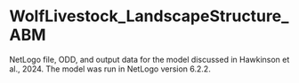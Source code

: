 # WolfLivestock_LandscapeStructure_ABM

NetLogo file, ODD, and output data for the model discussed in Hawkinson et al., 2024. The model was run in NetLogo version 6.2.2.
